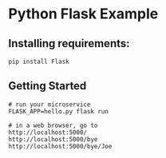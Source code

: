 # Python Flask Example

## Installing requirements:
    pip install Flask


## Getting Started
    # run your microservice
    FLASK_APP=hello.py flask run

    # in a web browser, go to
    http://localhost:5000/
    http://localhost:5000/bye
    http://localhost:5000/bye/Joe



